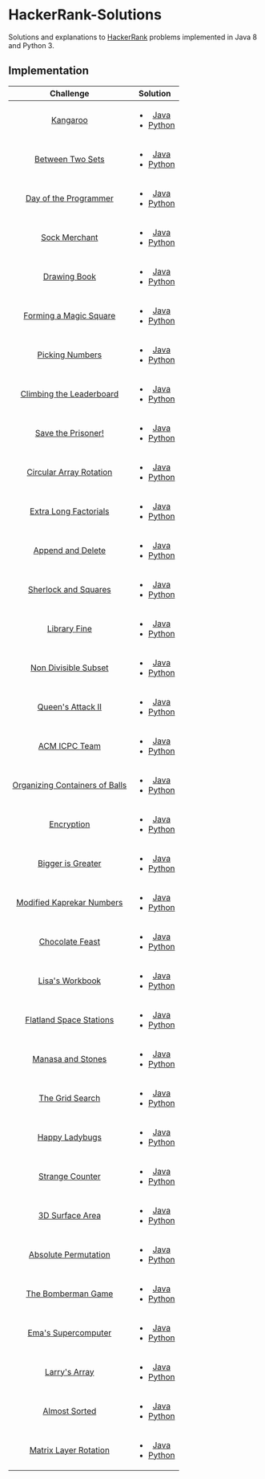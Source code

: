 # HackerRank-Solutions

Solutions and explanations to [HackerRank](https://www.hackerrank.com) problems implemented in Java 8 and Python 3.

## Implementation

|  Challenge | Solution |
|:-------------:|:--------------------:|
|[Kangaroo](https://www.hackerrank.com/challenges/kangaroo/problem)| <ul> <li> [Java ](https://github.com/alessandrobardini/HackerRank-Solutions/blob/master/All%20Tracks/Core%20CS/Algorithms/Implementation/Kangaroo/Solution.java) <li>[Python](https://github.com/alessandrobardini/HackerRank-Solutions/blob/master/All%20Tracks/Core%20CS/Algorithms/Implementation/Kangaroo/Solution.py)</li></ul>
|[Between Two Sets](https://www.hackerrank.com/challenges/between-two-sets/problem)  |<ul><li>[Java](https://github.com/alessandrobardini/HackerRank-Solutions/blob/master/All%20Tracks/Core%20CS/Algorithms/Implementation/Between%20Two%20Sets/Solution.java)</li><li>[Python](https://github.com/alessandrobardini/HackerRank-Solutions/blob/master/All%20Tracks/Core%20CS/Algorithms/Implementation/Between%20Two%20Sets/Solution.py)</li></ul>
|[Day of the Programmer](https://www.hackerrank.com/challenges/day-of-the-programmer/problem) |<ul><li>[Java](https://github.com/alessandrobardini/HackerRank-Solutions/blob/master/All%20Tracks/Core%20CS/Algorithms/Implementation/Day%20of%20the%20Programmer/Solution.java)</li><li>[Python](https://github.com/alessandrobardini/HackerRank-Solutions/blob/master/All%20Tracks/Core%20CS/Algorithms/Implementation/Day%20of%20the%20Programmer/Solution.py)</li></ul>
|[Sock Merchant](https://www.hackerrank.com/challenges/sock-merchant/problem)| <ul><li>[Java](https://github.com/alessandrobardini/HackerRank-Solutions/blob/master/All%20Tracks/Core%20CS/Algorithms/Implementation/Sock%20Merchant/Solution.java) </li><li>[Python](https://github.com/alessandrobardini/HackerRank-Solutions/blob/master/All%20Tracks/Core%20CS/Algorithms/Implementation/Sock%20Merchant/Solution.py)</li></ul>
|[Drawing Book](https://www.hackerrank.com/challenges/drawing-book/problem)| <ul><li>[Java](https://github.com/alessandrobardini/HackerRank-Solutions/blob/master/All%20Tracks/Core%20CS/Algorithms/Implementation/Drawing%20Book/Solution.java)</li><li>[Python](https://github.com/alessandrobardini/HackerRank-Solutions/blob/master/All%20Tracks/Core%20CS/Algorithms/Implementation/Drawing%20Book/Solution.py)</li></ul>
|[Forming a Magic Square](https://www.hackerrank.com/challenges/magic-square-forming/problem)| <ul><li>[Java](https://github.com/alessandrobardini/HackerRank-Solutions/blob/master/All%20Tracks/Core%20CS/Algorithms/Implementation/Forming%20a%20Magic%20Square/Solution.java)</li><li>[Python](https://github.com/alessandrobardini/HackerRank-Solutions/blob/master/All%20Tracks/Core%20CS/Algorithms/Implementation/Forming%20a%20Magic%20Square/Solution.py)</li></ul>
|[Picking Numbers](https://www.hackerrank.com/challenges/picking-numbers/problem)| <ul><li>[Java](https://github.com/alessandrobardini/HackerRank-Solutions/blob/master/All%20Tracks/Core%20CS/Algorithms/Implementation/Picking%20Numbers/Solution.java)</li><li>[Python](https://github.com/alessandrobardini/HackerRank-Solutions/blob/master/All%20Tracks/Core%20CS/Algorithms/Implementation/Picking%20Numbers/Solution.py)</li></ul>
|[Climbing the Leaderboard](https://www.hackerrank.com/challenges/climbing-the-leaderboard/problem)| <ul><li>[Java](https://github.com/alessandrobardini/HackerRank-Solutions/blob/master/All%20Tracks/Core%20CS/Algorithms/Implementation/Climbing%20the%20Leaderboard/Solution.java)</li><li>[Python](https://github.com/alessandrobardini/HackerRank-Solutions/blob/master/All%20Tracks/Core%20CS/Algorithms/Implementation/Climbing%20the%20Leaderboard/Solution.py)</li></ul>
|[Save the Prisoner!](https://www.hackerrank.com/challenges/save-the-prisoner/problem)|<ul><li>[Java](https://github.com/alessandrobardini/HackerRank-Solutions/blob/master/All%20Tracks/Core%20CS/Algorithms/Implementation/Save%20the%20Prisoner/Solution.java) </li><li>[Python](https://github.com/alessandrobardini/HackerRank-Solutions/blob/master/All%20Tracks/Core%20CS/Algorithms/Implementation/Save%20the%20Prisoner/Solution.py)</li></ul>
|[Circular Array Rotation](https://www.hackerrank.com/challenges/circular-array-rotation/problem)|<ul><li>[Java](https://github.com/alessandrobardini/HackerRank-Solutions/blob/master/All%20Tracks/Core%20CS/Algorithms/Implementation/Circular%20Array%20Rotation/Solution.java) </li><li>[Python](https://github.com/alessandrobardini/HackerRank-Solutions/blob/master/All%20Tracks/Core%20CS/Algorithms/Implementation/Circular%20Array%20Rotation/Solution.py)</li></ul>
|[Extra Long Factorials](https://www.hackerrank.com/challenges/extra-long-factorials/problem)| <ul><li>[Java](https://github.com/alessandrobardini/HackerRank-Solutions/blob/master/All%20Tracks/Core%20CS/Algorithms/Implementation/Extra%20Long%20Factorials/Solution.java) </li><li>[Python](https://github.com/alessandrobardini/HackerRank-Solutions/blob/master/All%20Tracks/Core%20CS/Algorithms/Implementation/Extra%20Long%20Factorials/Solution.py)</li></ul>
|[Append and Delete](https://www.hackerrank.com/challenges/append-and-delete/problem)| <ul><li>[Java](https://github.com/alessandrobardini/HackerRank-Solutions/blob/master/All%20Tracks/Core%20CS/Algorithms/Implementation/Append%20and%20Delete/Solution.java) </li><li>[Python](https://github.com/alessandrobardini/HackerRank-Solutions/blob/master/All%20Tracks/Core%20CS/Algorithms/Implementation/Append%20and%20Delete/Solution.py)</li></ul>
|[Sherlock and Squares](https://www.hackerrank.com/challenges/sherlock-and-squares/problem)| <ul><li>[Java](https://github.com/alessandrobardini/HackerRank-Solutions/blob/master/All%20Tracks/Core%20CS/Algorithms/Implementation/Sherlock%20and%20Squares/Solution.java) </li><li>[Python](https://github.com/alessandrobardini/HackerRank-Solutions/blob/master/All%20Tracks/Core%20CS/Algorithms/Implementation/Sherlock%20and%20Squares/Solution.py)</li></ul>
|[Library Fine](https://www.hackerrank.com/challenges/library-fine/problem)| <ul><li>[Java](https://github.com/alessandrobardini/HackerRank-Solutions/blob/master/All%20Tracks/Core%20CS/Algorithms/Implementation/Library%20Fine/Solution.java) </li><li>[Python](https://github.com/alessandrobardini/HackerRank-Solutions/blob/master/All%20Tracks/Core%20CS/Algorithms/Implementation/Library%20Fine/Solution.py)</li></ul>
|[Non Divisible Subset](https://www.hackerrank.com/challenges/non-divisible-subset/problem)|<ul><li>[Java](https://github.com/alessandrobardini/HackerRank-Solutions/blob/master/All%20Tracks/Core%20CS/Algorithms/Implementation/Non%20Divisible%20Subset/Solution.java) </li><li>[Python](https://github.com/alessandrobardini/HackerRank-Solutions/blob/master/All%20Tracks/Core%20CS/Algorithms/Implementation/Non%20Divisible%20Subset/Solution.py)</li></ul>
|[Queen's Attack II](https://www.hackerrank.com/challenges/queens-attack-2/problem)|<ul><li>[Java](https://github.com/alessandrobardini/HackerRank-Solutions/blob/master/All%20Tracks/Core%20CS/Algorithms/Implementation/Queen's%20Attack%20II/Solution.java) </li><li>[Python](https://github.com/alessandrobardini/HackerRank-Solutions/blob/master/All%20Tracks/Core%20CS/Algorithms/Implementation/Queen's%20Attack%20II/Solution.py)</li></ul>
|[ACM ICPC Team](https://www.hackerrank.com/challenges/acm-icpc-team/problem)|<ul><li>[Java](https://github.com/alessandrobardini/HackerRank-Solutions/blob/master/All%20Tracks/Core%20CS/Algorithms/Implementation/ACM%20ICPC%20Team/Solution.java) </li><li>[Python](https://github.com/alessandrobardini/HackerRank-Solutions/blob/master/All%20Tracks/Core%20CS/Algorithms/Implementation/ACM%20ICPC%20Team/Solution.py)</li></ul>
|[Organizing Containers of Balls](https://www.hackerrank.com/challenges/organizing-containers-of-balls/problem)| <ul><li>[Java](https://github.com/alessandrobardini/HackerRank-Solutions/blob/master/All%20Tracks/Core%20CS/Algorithms/Implementation/Organizing%20Containers%20of%20Balls/Solution.java) </li><li>[Python](https://github.com/alessandrobardini/HackerRank-Solutions/blob/master/All%20Tracks/Core%20CS/Algorithms/Implementation/Organizing%20Containers%20of%20Balls/Solution.py)</li></ul>
|[Encryption](https://www.hackerrank.com/challenges/encryption/problem)|  <ul><li>[Java](https://github.com/alessandrobardini/HackerRank-Solutions/blob/master/All%20Tracks/Core%20CS/Algorithms/Implementation/Encryption/Solution.java) </li><li>[Python](https://github.com/alessandrobardini/HackerRank-Solutions/blob/master/All%20Tracks/Core%20CS/Algorithms/Implementation/Encryption/Solution.py)</li></ul>
|[Bigger is Greater](https://www.hackerrank.com/challenges/bigger-is-greater/problem)|<ul><li>[Java](https://github.com/alessandrobardini/HackerRank-Solutions/blob/master/All%20Tracks/Core%20CS/Algorithms/Implementation/Bigger%20is%20Greater/Solution.java) </li><li>[Python](https://github.com/alessandrobardini/HackerRank-Solutions/blob/master/All%20Tracks/Core%20CS/Algorithms/Implementation/Bigger%20is%20Greater/Solution.py)</li></ul>
|[Modified Kaprekar Numbers](https://www.hackerrank.com/challenges/kaprekar-numbers/problem)| <ul><li>[Java](https://github.com/alessandrobardini/HackerRank-Solutions/blob/master/All%20Tracks/Core%20CS/Algorithms/Implementation/Modified%20Kaprekar%20Numbers/Solution.java) </li><li>[Python](https://github.com/alessandrobardini/HackerRank-Solutions/blob/master/All%20Tracks/Core%20CS/Algorithms/Implementation/Modified%20Kaprekar%20Numbers/Solution.py)</li></ul>
|[Chocolate Feast](https://www.hackerrank.com/challenges/chocolate-feast/problem)|  <ul><li>[Java](https://github.com/alessandrobardini/HackerRank-Solutions/blob/master/All%20Tracks/Core%20CS/Algorithms/Implementation/Chocolate%20Feast/Solution.java) </li><li>[Python](https://github.com/alessandrobardini/HackerRank-Solutions/blob/master/All%20Tracks/Core%20CS/Algorithms/Implementation/Chocolate%20Feast/Solution.py)</li></ul>
|[Lisa's Workbook](https://www.hackerrank.com/challenges/lisa-workbook/problem)| <ul><li>[Java](https://github.com/alessandrobardini/HackerRank-Solutions/blob/master/All%20Tracks/Core%20CS/Algorithms/Implementation/Lisa's%20Workbook/Solution.java) </li><li>[Python](https://github.com/alessandrobardini/HackerRank-Solutions/blob/master/All%20Tracks/Core%20CS/Algorithms/Implementation/Lisa's%20Workbook/Solution.py)</li></ul>
|[Flatland Space Stations](https://www.hackerrank.com/challenges/flatland-space-stations/problem)| <ul><li>[Java](https://github.com/alessandrobardini/HackerRank-Solutions/blob/master/All%20Tracks/Core%20CS/Algorithms/Implementation/Flatland%20Space%20Stations/Solution.java) </li><li>[Python](https://github.com/alessandrobardini/HackerRank-Solutions/blob/master/All%20Tracks/Core%20CS/Algorithms/Implementation/Flatland%20Space%20Stations/Solution.py)</li></ul>
|[Manasa and Stones](https://www.hackerrank.com/challenges/manasa-and-stones/problem)|<ul><li>[Java](https://github.com/alessandrobardini/HackerRank-Solutions/blob/master/All%20Tracks/Core%20CS/Algorithms/Implementation/Manasa%20and%20Stones/Solution.java) </li><li>[Python](https://github.com/alessandrobardini/HackerRank-Solutions/blob/master/All%20Tracks/Core%20CS/Algorithms/Implementation/Manasa%20and%20Stones/Solution.py)</li></ul>
|[The Grid Search](https://www.hackerrank.com/challenges/the-grid-search/problem)|<ul><li>[Java](https://github.com/alessandrobardini/HackerRank-Solutions/blob/master/All%20Tracks/Core%20CS/Algorithms/Implementation/The%20Grid%20Search/Solution.java) </li><li>[Python](https://github.com/alessandrobardini/HackerRank-Solutions/blob/master/All%20Tracks/Core%20CS/Algorithms/Implementation/The%20Grid%20Search/Solution.py)</li></ul>
|[Happy Ladybugs](https://www.hackerrank.com/challenges/happy-ladybugs/problem)|<ul><li>[Java](https://github.com/alessandrobardini/HackerRank-Solutions/blob/master/All%20Tracks/Core%20CS/Algorithms/Implementation/Happy%20Ladybugs/Solution.java) </li><li>[Python](https://github.com/alessandrobardini/HackerRank-Solutions/blob/master/All%20Tracks/Core%20CS/Algorithms/Implementation/Happy%20Ladybugs/Solution.py)</li></ul>
|[Strange Counter](https://www.hackerrank.com/challenges/strange-code/problem)|<ul><li>[Java](https://github.com/alessandrobardini/HackerRank-Solutions/blob/master/All%20Tracks/Core%20CS/Algorithms/Implementation/Strange%20Counter/Solution.java) </li><li>[Python](https://github.com/alessandrobardini/HackerRank-Solutions/blob/master/All%20Tracks/Core%20CS/Algorithms/Implementation/Strange%20Counter/Solution.py)</li></ul>
|[3D Surface Area](https://www.hackerrank.com/challenges/3d-surface-area/problem)| <ul><li>[Java](https://github.com/alessandrobardini/HackerRank-Solutions/blob/master/All%20Tracks/Core%20CS/Algorithms/Implementation/3D%20Surface%20Area/Solution.java) </li><li>[Python](https://github.com/alessandrobardini/HackerRank-Solutions/blob/master/All%20Tracks/Core%20CS/Algorithms/Implementation/3D%20Surface%20Area/Solution.py)</li></ul>
|[Absolute Permutation](https://www.hackerrank.com/challenges/absolute-permutation/problem)|<ul><li>[Java](https://github.com/alessandrobardini/HackerRank-Solutions/blob/master/All%20Tracks/Core%20CS/Algorithms/Implementation/Absolute%20Permutation/Solution.java) </li><li>[Python](https://github.com/alessandrobardini/HackerRank-Solutions/blob/master/All%20Tracks/Core%20CS/Algorithms/Implementation/Absolute%20Permutation/Solution.py)</li></ul>
|[The Bomberman Game](https://www.hackerrank.com/challenges/bomber-man/problem)|<ul><li>[Java](https://github.com/alessandrobardini/HackerRank-Solutions/blob/master/All%20Tracks/Core%20CS/Algorithms/Implementation/The%20Bomberman%20Game/Solution.java) </li><li>[Python](https://github.com/alessandrobardini/HackerRank-Solutions/blob/master/All%20Tracks/Core%20CS/Algorithms/Implementation/The%20Bomberman%20Game/Solution.py)</li></ul>
|[Ema's Supercomputer](https://www.hackerrank.com/challenges/two-pluses/problem)| <ul><li>[Java](https://github.com/alessandrobardini/HackerRank-Solutions/blob/master/All%20Tracks/Core%20CS/Algorithms/Implementation/Ema's%20Supercomputer/Solution.java) </li><li>[Python](https://github.com/alessandrobardini/HackerRank-Solutions/blob/master/All%20Tracks/Core%20CS/Algorithms/Implementation/Ema's%20Supercomputer/Solution.py)</li></ul>
|[Larry's Array](https://www.hackerrank.com/challenges/larrys-array/problem)| <ul><li>[Java](https://github.com/alessandrobardini/HackerRank-Solutions/blob/master/All%20Tracks/Core%20CS/Algorithms/Implementation/Larry's%20Array/Solution.java) </li><li>[Python](https://github.com/alessandrobardini/HackerRank-Solutions/blob/master/All%20Tracks/Core%20CS/Algorithms/Implementation/Larry's%20Array/Solution.py)</li></ul>
|[Almost Sorted](https://www.hackerrank.com/challenges/almost-sorted/problem)|<ul><li>[Java](https://github.com/alessandrobardini/HackerRank-Solutions/blob/master/All%20Tracks/Core%20CS/Algorithms/Implementation/Almost%20Sorted/Solution.java) </li><li>[Python](https://github.com/alessandrobardini/HackerRank-Solutions/blob/master/All%20Tracks/Core%20CS/Algorithms/Implementation/Almost%20Sorted/Solution.py)</li></ul>
|[Matrix Layer Rotation](https://www.hackerrank.com/challenges/matrix-rotation-algo/problem)|<ul><li>[Java](https://github.com/alessandrobardini/HackerRank-Solutions/blob/master/All%20Tracks/Core%20CS/Algorithms/Implementation/Matrix%20Layer%20Rotation/Solution.java) </li><li>[Python](https://github.com/alessandrobardini/HackerRank-Solutions/blob/master/All%20Tracks/Core%20CS/Algorithms/Implementation/Matrix%20Layer%20Rotation/Solution.py)</li></ul>



